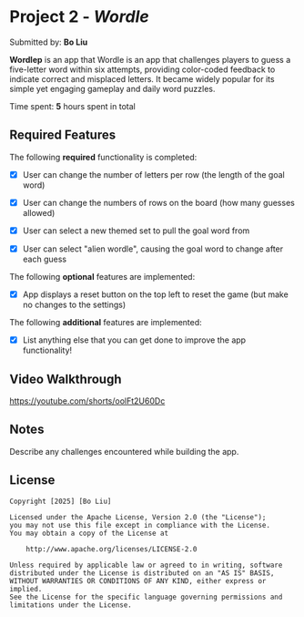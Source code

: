# Project 2 - *Wordle*

Submitted by: **Bo Liu**

**Wordlep** is an app that Wordle is an app that challenges players to guess a five-letter word within six attempts, providing color-coded feedback to indicate correct and misplaced letters. It became widely popular for its simple yet engaging gameplay and daily word puzzles.

Time spent: **5** hours spent in total

## Required Features

The following **required** functionality is completed:

- [x] User can change the number of letters per row (the length of the goal word)
- [x] User can change the numbers of rows on the board (how many guesses allowed)
- [x] User can select a new themed set to pull the goal word from
- [x] User can select "alien wordle", causing the goal word to change after each guess


The following **optional** features are implemented:

- [x] App displays a reset button on the top left to reset the game (but make no changes to the settings)

The following **additional** features are implemented:

- [x] List anything else that you can get done to improve the app functionality!

## Video Walkthrough

https://youtube.com/shorts/oolFt2U60Dc

## Notes

Describe any challenges encountered while building the app.

## License

    Copyright [2025] [Bo Liu]

    Licensed under the Apache License, Version 2.0 (the "License");
    you may not use this file except in compliance with the License.
    You may obtain a copy of the License at

        http://www.apache.org/licenses/LICENSE-2.0

    Unless required by applicable law or agreed to in writing, software
    distributed under the License is distributed on an "AS IS" BASIS,
    WITHOUT WARRANTIES OR CONDITIONS OF ANY KIND, either express or implied.
    See the License for the specific language governing permissions and
    limitations under the License.
